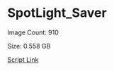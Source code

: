 # SpotLight_Saver

Image Count: 910

Size: 0.558 GB

[Script Link](https://github.com/liuyal/Archive/blob/master/Python/Utilities/Miscellaneous/spotlight_saver.py)